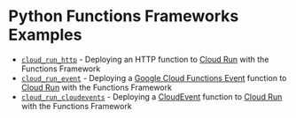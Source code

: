 # Python Functions Frameworks Examples

* [`cloud_run_http`](./cloud_run_http/) - Deploying an HTTP function to [Cloud Run](http://cloud.google.com/run) with the Functions Framework
* [`cloud_run_event`](./cloud_run_event/) - Deploying a [Google Cloud Functions Event](https://cloud.google.com/functions/docs/concepts/events-triggers#events) function to [Cloud Run](http://cloud.google.com/run) with the Functions Framework
* [`cloud_run_cloudevents`](./cloud_run_cloudevents/) - Deploying a [CloudEvent](https://github.com/cloudevents/sdk-python) function to [Cloud Run](http://cloud.google.com/run) with the Functions Framework
